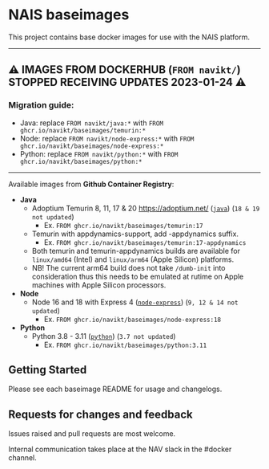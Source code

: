 NAIS baseimages
================

This project contains base docker images for use with the NAIS platform.

---

## ⚠️ IMAGES FROM DOCKERHUB (`FROM navikt/`) STOPPED RECEIVING UPDATES 2023-01-24 ⚠️
### Migration guide:
* Java: replace `FROM navikt/java:*` with `FROM ghcr.io/navikt/baseimages/temurin:*`
* Node: replace `FROM navikt/node-express:*` with `FROM ghcr.io/navikt/baseimages/node-express:*`
* Python: replace `FROM navikt/python:*` with `FROM ghcr.io/navikt/baseimages/python:*`

---

Available images from **Github Container Registry**:
* **Java**
  * Adoptium Temurin 8, 11, 17 & 20 https://adoptium.net/ ([`java`](java)) (`18 & 19 not updated`)
    * Ex. `FROM ghcr.io/navikt/baseimages/temurin:17`
  * Temurin with appdynamics-support, add -appdynamics suffix.
    * Ex. `FROM ghcr.io/navikt/baseimages/temurin:17-appdynamics`
  * Both temurin and temurin-appdynamics builds are available for `linux/amd64` (Intel) and `linux/arm64` (Apple Silicon) platforms.
  * NB! The current arm64 build does not take `/dumb-init` into consideration thus this needs to be emulated at rutime on Apple machines with Apple Silicon processors.
* **Node**
  * Node 16 and 18 with Express 4 ([`node-express`](node-express)) (`9, 12 & 14 not updated`)
    * Ex. `FROM ghcr.io/navikt/baseimages/node-express:18`
* **Python**
  * Python 3.8 - 3.11 ([`python`](python)) (`3.7 not updated`)
    * Ex. `FROM ghcr.io/navikt/baseimages/python:3.11`


## Getting Started

Please see each baseimage README for usage and changelogs.

## Requests for changes and feedback

Issues raised and pull requests are most welcome. 

Internal communication takes place at the NAV slack in the #docker channel. 
